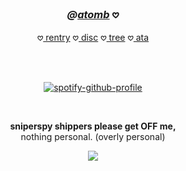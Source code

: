 <!--- HEADER --->
### <p align="center"><i>@<a href="https://neospring.org/@bonkatomic">atomb</a></i> 𖹭</i></b></p> 
<!------------->

<head>
</head>
</div>
<div align="center">
<div style="position: relative; text-align: center;">
    <p>𖹭<a href="https://rentry.co/atomb"> rentry</a> 𖹭<a href="https://discordapp.com/users/796518029260619786"> disc</a> 𖹭<a href="https://colormytree.me/2024/01JEY0NKPDP14ZHX57Y7J9Z66Z"> tree</a> 𖹭<a href="https://pancake.atabook.org/"> ata</a></p>
    <br><br>
    
[![spotify-github-profile](https://spotify-github-profile.kittinanx.com/api/view?uid=iwcx3cvnofnak9rh1ebixrfbz&cover_image=true&theme=novatorem&show_offline=true&background_color=121212&interchange=false&bar_color=420606&bar_color_cover=false)](https://github.com/kittinan/spotify-github-profile)
    
<br>
<p align="center"><b>sniperspy shippers please get OFF me,</b><br>
  nothing personal. (overly personal)
</p> 
    
![](https://komarev.com/ghpvc/?username=bbonkatomic&color=7e7e7e)
